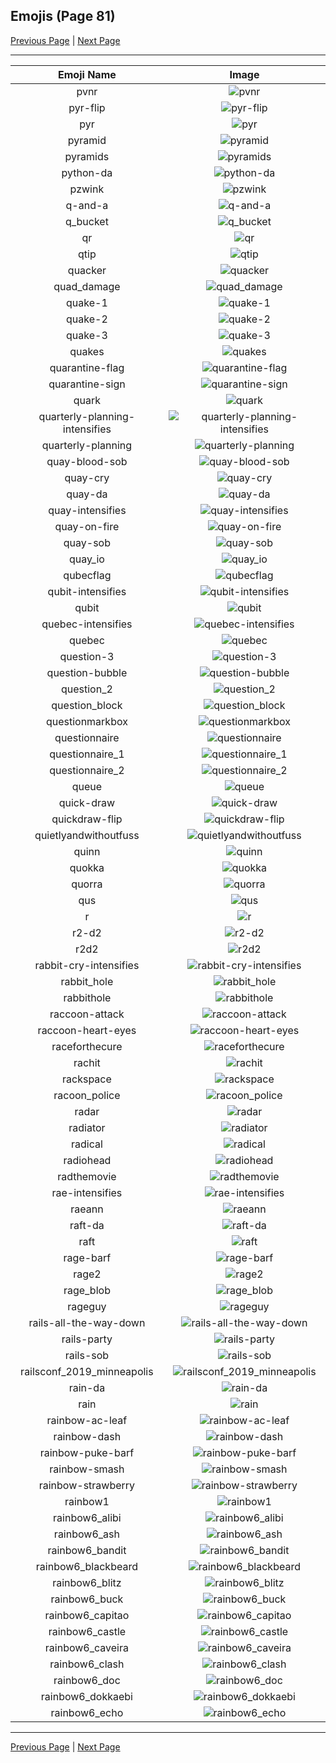 
## Emojis (Page 81)

[Previous Page](/docs/hc/page-p-0080.md)
  | [Next Page](/docs/hc/page-r-0082.md)

<hr />

|Emoji Name|Image|
| :-: | :-: |
|pvnr| ![pvnr](/emojis/hc/pvnr.jpg)|
|pyr-flip| ![pyr-flip](/emojis/hc/pyr-flip.png)|
|pyr| ![pyr](/emojis/hc/pyr.png)|
|pyramid| ![pyramid](/emojis/hc/pyramid.png)|
|pyramids| ![pyramids](/emojis/hc/pyramids.png)|
|python-da| ![python-da](/emojis/hc/python-da.png)|
|pzwink| ![pzwink](/emojis/hc/pzwink.jpg)|
|q-and-a| ![q-and-a](/emojis/hc/q-and-a.png)|
|q_bucket| ![q_bucket](/emojis/hc/q_bucket.png)|
|qr| ![qr](/emojis/hc/qr.png)|
|qtip| ![qtip](/emojis/hc/qtip.png)|
|quacker| ![quacker](/emojis/hc/quacker.png)|
|quad_damage| ![quad_damage](/emojis/hc/quad_damage.png)|
|quake-1| ![quake-1](/emojis/hc/quake-1.png)|
|quake-2| ![quake-2](/emojis/hc/quake-2.png)|
|quake-3| ![quake-3](/emojis/hc/quake-3.png)|
|quakes| ![quakes](/emojis/hc/quakes.png)|
|quarantine-flag| ![quarantine-flag](/emojis/hc/quarantine-flag.png)|
|quarantine-sign| ![quarantine-sign](/emojis/hc/quarantine-sign.gif)|
|quark| ![quark](/emojis/hc/quark.jpg)|
|quarterly-planning-intensifies| ![quarterly-planning-intensifies](/emojis/hc/quarterly-planning-intensifies.gif)|
|quarterly-planning| ![quarterly-planning](/emojis/hc/quarterly-planning.jpg)|
|quay-blood-sob| ![quay-blood-sob](/emojis/hc/quay-blood-sob.png)|
|quay-cry| ![quay-cry](/emojis/hc/quay-cry.png)|
|quay-da| ![quay-da](/emojis/hc/quay-da.png)|
|quay-intensifies| ![quay-intensifies](/emojis/hc/quay-intensifies.gif)|
|quay-on-fire| ![quay-on-fire](/emojis/hc/quay-on-fire.gif)|
|quay-sob| ![quay-sob](/emojis/hc/quay-sob.png)|
|quay_io| ![quay_io](/emojis/hc/quay_io.png)|
|qubecflag| ![qubecflag](/emojis/hc/qubecflag.png)|
|qubit-intensifies| ![qubit-intensifies](/emojis/hc/qubit-intensifies.gif)|
|qubit| ![qubit](/emojis/hc/qubit.png)|
|quebec-intensifies| ![quebec-intensifies](/emojis/hc/quebec-intensifies.gif)|
|quebec| ![quebec](/emojis/hc/quebec.png)|
|question-3| ![question-3](/emojis/hc/question-3.gif)|
|question-bubble| ![question-bubble](/emojis/hc/question-bubble.gif)|
|question_2| ![question_2](/emojis/hc/question_2.png)|
|question_block| ![question_block](/emojis/hc/question_block.gif)|
|questionmarkbox| ![questionmarkbox](/emojis/hc/questionmarkbox.png)|
|questionnaire| ![questionnaire](/emojis/hc/questionnaire.jpg)|
|questionnaire_1| ![questionnaire_1](/emojis/hc/questionnaire_1.jpg)|
|questionnaire_2| ![questionnaire_2](/emojis/hc/questionnaire_2.png)|
|queue| ![queue](/emojis/hc/queue.png)|
|quick-draw| ![quick-draw](/emojis/hc/quick-draw.png)|
|quickdraw-flip| ![quickdraw-flip](/emojis/hc/quickdraw-flip.png)|
|quietlyandwithoutfuss| ![quietlyandwithoutfuss](/emojis/hc/quietlyandwithoutfuss.png)|
|quinn| ![quinn](/emojis/hc/quinn.png)|
|quokka| ![quokka](/emojis/hc/quokka.png)|
|quorra| ![quorra](/emojis/hc/quorra.jpg)|
|qus| ![qus](/emojis/hc/qus.png)|
|r| ![r](/emojis/hc/r.png)|
|r2-d2| ![r2-d2](/emojis/hc/r2-d2.png)|
|r2d2| ![r2d2](/emojis/hc/r2d2.gif)|
|rabbit-cry-intensifies| ![rabbit-cry-intensifies](/emojis/hc/rabbit-cry-intensifies.gif)|
|rabbit_hole| ![rabbit_hole](/emojis/hc/rabbit_hole.png)|
|rabbithole| ![rabbithole](/emojis/hc/rabbithole.jpg)|
|raccoon-attack| ![raccoon-attack](/emojis/hc/raccoon-attack.png)|
|raccoon-heart-eyes| ![raccoon-heart-eyes](/emojis/hc/raccoon-heart-eyes.png)|
|raceforthecure| ![raceforthecure](/emojis/hc/raceforthecure.jpg)|
|rachit| ![rachit](/emojis/hc/rachit.png)|
|rackspace| ![rackspace](/emojis/hc/rackspace.jpg)|
|racoon_police| ![racoon_police](/emojis/hc/racoon_police.jpg)|
|radar| ![radar](/emojis/hc/radar.png)|
|radiator| ![radiator](/emojis/hc/radiator.png)|
|radical| ![radical](/emojis/hc/radical.gif)|
|radiohead| ![radiohead](/emojis/hc/radiohead.png)|
|radthemovie| ![radthemovie](/emojis/hc/radthemovie.png)|
|rae-intensifies| ![rae-intensifies](/emojis/hc/rae-intensifies.gif)|
|raeann| ![raeann](/emojis/hc/raeann.png)|
|raft-da| ![raft-da](/emojis/hc/raft-da.png)|
|raft| ![raft](/emojis/hc/raft.png)|
|rage-barf| ![rage-barf](/emojis/hc/rage-barf.png)|
|rage2| ![rage2](/emojis/hc/rage2.jpg)|
|rage_blob| ![rage_blob](/emojis/hc/rage_blob.png)|
|rageguy| ![rageguy](/emojis/hc/rageguy.png)|
|rails-all-the-way-down| ![rails-all-the-way-down](/emojis/hc/rails-all-the-way-down.gif)|
|rails-party| ![rails-party](/emojis/hc/rails-party.gif)|
|rails-sob| ![rails-sob](/emojis/hc/rails-sob.png)|
|railsconf_2019_minneapolis| ![railsconf_2019_minneapolis](/emojis/hc/railsconf_2019_minneapolis.jpg)|
|rain-da| ![rain-da](/emojis/hc/rain-da.png)|
|rain| ![rain](/emojis/hc/rain.png)|
|rainbow-ac-leaf| ![rainbow-ac-leaf](/emojis/hc/rainbow-ac-leaf.png)|
|rainbow-dash| ![rainbow-dash](/emojis/hc/rainbow-dash.jpg)|
|rainbow-puke-barf| ![rainbow-puke-barf](/emojis/hc/rainbow-puke-barf.jpg)|
|rainbow-smash| ![rainbow-smash](/emojis/hc/rainbow-smash.png)|
|rainbow-strawberry| ![rainbow-strawberry](/emojis/hc/rainbow-strawberry.png)|
|rainbow1| ![rainbow1](/emojis/hc/rainbow1.png)|
|rainbow6_alibi| ![rainbow6_alibi](/emojis/hc/rainbow6_alibi.png)|
|rainbow6_ash| ![rainbow6_ash](/emojis/hc/rainbow6_ash.png)|
|rainbow6_bandit| ![rainbow6_bandit](/emojis/hc/rainbow6_bandit.png)|
|rainbow6_blackbeard| ![rainbow6_blackbeard](/emojis/hc/rainbow6_blackbeard.png)|
|rainbow6_blitz| ![rainbow6_blitz](/emojis/hc/rainbow6_blitz.png)|
|rainbow6_buck| ![rainbow6_buck](/emojis/hc/rainbow6_buck.png)|
|rainbow6_capitao| ![rainbow6_capitao](/emojis/hc/rainbow6_capitao.png)|
|rainbow6_castle| ![rainbow6_castle](/emojis/hc/rainbow6_castle.png)|
|rainbow6_caveira| ![rainbow6_caveira](/emojis/hc/rainbow6_caveira.png)|
|rainbow6_clash| ![rainbow6_clash](/emojis/hc/rainbow6_clash.png)|
|rainbow6_doc| ![rainbow6_doc](/emojis/hc/rainbow6_doc.png)|
|rainbow6_dokkaebi| ![rainbow6_dokkaebi](/emojis/hc/rainbow6_dokkaebi.png)|
|rainbow6_echo| ![rainbow6_echo](/emojis/hc/rainbow6_echo.png)|

<hr/>

[Previous Page](/docs/hc/page-p-0080.md)
  | [Next Page](/docs/hc/page-r-0082.md)